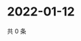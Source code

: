 # 2022-01-12

共 0 条

<!-- BEGIN WEIBO -->
<!-- 最后更新时间 Wed Jan 12 2022 16:00:44 GMT+0800 (China Standard Time) -->

<!-- END WEIBO -->
